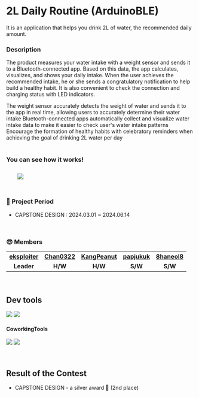 # 2L Daily Routine (ArduinoBLE)
It is an application that helps you drink 2L of water, the recommended daily amount.
<br>

### Description
The product measures your water intake with a weight sensor and sends it to a Bluetooth-connected app. Based on this data, the app calculates, visualizes, and shows your daily intake. When the user achieves the recommended intake, he or she sends a congratulatory notification to help build a healthy habit. It is also convenient to check the connection and charging status with LED indicators.

The weight sensor accurately detects the weight of water and sends it to the app in real time, allowing users to accurately determine their water intake
Bluetooth-connected apps automatically collect and visualize water intake data to make it easier to check user's water intake patterns
Encourage the formation of healthy habits with celebratory reminders when achieving the goal of drinking 2L water per day
<br>
<br>

### You can see how it works!
<a href="https://www.youtube.com/watch?v=0itAvftwnco">
        <img 
            src="https://img.shields.io/badge/YouTube-FF0000?style=for-the-badge&logo=YouTube&logoColor=white&link=https://www.youtube.com/watch?v=0itAvftwnco"
            style="height: auto; margin-left: 20px; margin-right: 20px; padding: 10px;"/>
    </a>

<br>
<br>


### 📆 Project Period

- CAPSTONE DESIGN : 2024.03.01 ~ 2024.06.14
<br/>


### 😎 Members

<table>
   <tr>
    <td align="center"><b><a href="https://github.com/eksploiter">eksploiter</a></b></td>
    <td align="center"><b><a href="https://github.com/Chan0322">Chan0322</a></b></td>
    <td align="center"><b><a href="https://github.com/KangPeanut">KangPeanut</a></b></td>
    <td align="center"><b><a href="https://github.com/papjukuk">papjukuk</a></b></td>
<td align="center"><b><a href="https://github.com/8haneol8">8haneol8</a></b></td>
  </tr>
  <tr>
    <td align="center"><b>Leader</b></td>
    <td align="center"><b>H/W</b></td>
    <td align="center"><b>H/W</b></td>
    <td align="center"><b>S/W</b></td>
    <td align="center"><b>S/W</b></td>
  </tr>
</table>
<br/>


## Dev tools
<p> 
  <img src="https://img.shields.io/badge/Arduino-00878F?style=for-the-badge&logo=Arduino&logoColor=white"/>
  <img src="https://img.shields.io/badge/github-%23121011.svg?style=for-the-badge&logo=github&logoColor=white">
</p>


#### CoworkingTools
<p>
  <img src="https://img.shields.io/badge/Notion-000000?style=for-the-badge&logo=notion&logoColor=white"/>
  <img src="https://img.shields.io/badge/ZOOM-0B5CFF?style=for-the-badge&logo=ZOOM&logoColor=white"/>
</p>
<br>


## Result of the Contest
- CAPSTONE DESIGN - a silver award 🥈 (2nd place)
